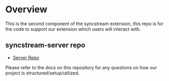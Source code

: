 # Overview

This is the second component of the syncstream extension, this repo is for the code to support our extension which users will interact with.

## syncstream-server repo
+ [Server Repo](https://github.com/unknownblueguy6/syncstream-server)

Please refer to the docs on this repository for any questions on how our project is structured/setup/utilized.